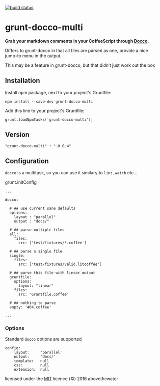 [![build status](https://secure.travis-ci.org/abovethewater/grunt-docco-multi.png)](http://travis-ci.org/abovethewater/grunt-docco-multi)
# grunt-docco-multi

**Grab your markdown comments in your CoffeeScript through [Docco](http://jashkenas.github.io/docco/).**

Differs to grunt-docco in that all files are parsed as one, provide a nice jump-to menu in the output.

This may be a feature in grunt-docco, but that didn't just work out the box

## Installation

Install npm package, next to your project's Gruntfile:

    npm install --save-dev grunt-docco-multi

Add this line to your project's Gruntfile:

    grunt.loadNpmTasks('grunt-docco-multi');


## Version

    "grunt-docco-multi" : "~0.0.4"

## Configuration

`docco` is a multitask, so you can use it similary to `lint`, `watch` etc...


  grunt.initConfig

    ...

    docco:

      # ## use current sane defaults
      options:
        layout : "parallel"
        output : "docs/"

      # ## parse multiple files
      all:
        files:
          src: ['test/fixtures/*.coffee']

      # ## parse a single file
      single:
        files:
          src: ['test/fixtures/valid.litcoffee']

      # ## parse this file with linear output
      gruntfile:
        options:
          layout: "linear"
        files:
          src: 'Gruntfile.coffee'

      # ## nothing to parse
      empty: '404.coffee'

    ...

### Options

Standard `docco` options are supported

    config:
        layout:     'parallel'
        output:     'docs/'
        template:   null
        css:        null
        extension:  null


licensed under the [MIT](http://abovethewater.mit-license.org) licence
(&copy;) 2016 abovethewater
